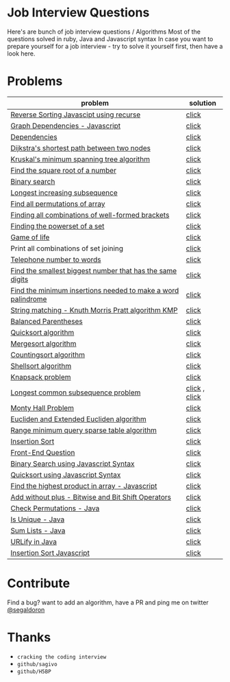 Job Interview Questions
==========

Here's are bunch of job interview questions / Algorithms
Most of the questions solved in ruby, Java and Javascript syntax
In case you want to prepare yourself for a job interview - try to solve it yourself first, then have a look here.

# Problems

| problem                                                                                                                                                                                 | solution                                                                                                                                                                              |
|-----------------------------------------------------------------------------------------------------------------------------------------------------------------------------------------|---------------------------------------------------------------------------------------------------------------------------------------------------------------------------------------|
| [Reverse Sorting Javascipt using recurse](https://github.com/doron2402/algorithms_questions/blob/master/javascript/Reverse_Sort.js)                                                                                      | [click](https://github.com/doron2402/algorithms_questions/blob/master/javascript/Reverse_Sort.js)                                                                                                                 |
| [Graph Dependencies - Javascript](https://github.com/doron2402/algorithms_questions/blob/master/javascript/Graph_Dependencies.js)                                                                                      | [click](https://github.com/doron2402/algorithms_questions/blob/master/javascript/Graph_Dependencies.js)                                                                                                                 |
| [Dependencies](https://github.com/doron2402/algorithms_questions/blob/master/javascript/JobQueue.js)                                                                                      | [click](https://github.com/doron2402/algorithms_questions/blob/master/javascript/JobQueue.js)                                                                                                                 |
| [Dijkstra's shortest path between two nodes](https://en.wikipedia.org/wiki/Dijkstra%27s_algorithm)                                                                                      | [click](https://github.com/doron2402/algorithms_questions/blob/master/ruby/dijkstra.rb)                                                                                                                 |
| [Kruskal's minimum spanning tree algorithm](http://en.wikipedia.org/wiki/Kruskal%27s_algorithm)                                                                                         | [click](https://github.com/doron2402/algorithms_questions/blob/master/ruby/kruskal.rb)                                                                                                                  |
| [Find the square root of a number](https://en.wikipedia.org/wiki/Newton%27s_method)                                                                                                     | [click](https://github.com/doron2402/algorithms_questions/blob/master/ruby/sq_root.rb)                                                                                                                  |
| [Binary search](https://en.wikipedia.org/wiki/Binary_search_algorithm)                                                                                                                  | [click](https://github.com/doron2402/algorithms_questions/blob/master/ruby/binary_search.rb)                                                                                                            |
| [Longest increasing subsequence](http://en.wikipedia.org/wiki/Longest_increasing_subsequence)                                                                                           | [click](https://github.com/doron2402/algorithms_questions/blob/master/ruby/longest_increasing_subsequence.rb)                                                                                           |
| [Find all permutations of array](https://en.wikipedia.org/wiki/Permutation)                                                                                                             | [click](https://github.com/doron2402/algorithms_questions/blob/master/ruby/permutations.rb)                                                                                                             |
| [Finding all combinations of well-formed brackets](http://stackoverflow.com/questions/727707/finding-all-combinations-of-well-formed-brackets)                                          | [click](https://github.com/doron2402/algorithms_questions/blob/master/ruby/brackets_combinations.rb)                                                                                                    |
| [Finding the powerset of a set](http://en.wikipedia.org/wiki/Power_set)                                                                                                                 | [click](https://github.com/doron2402/algorithms_questions/blob/master/ruby/powerset.rb)                                                                                                                 |
| [Game of life](https://en.wikipedia.org/wiki/Conway%27s_Game_of_Life)                                                                                                                   | [click](https://github.com/doron2402/algorithms_questions/blob/master/ruby/game_of_life.rb)                                                                                                             |
| Print all combinations of set joining                                                                                                                                                   | [click](https://github.com/doron2402/algorithms_questions/blob/master/ruby/join_sets.rb)                                                                                                                |
| [Telephone number to words](http://www.mobilefish.com/services/phonenumber_words/phonenumber_words.php)                                                                                 | [click](https://github.com/doron2402/algorithms_questions/blob/master/ruby/ruby/phone.rb)                                                                                                                    |
| [Find the smallest biggest number that has the same digits](http://stackoverflow.com/questions/9368205/given-a-number-find-the-next-higher-number-which-has-the-exact-same-set-of-digi) | [click](https://github.com/doron2402/algorithms_questions/blob/master/ruby/bigger_num_with_same_digits.rb)                                                                                              |
| [Find the minimum insertions needed to make a word palindrome](http://www.geeksforgeeks.org/dynamic-programming-set-28-minimum-insertions-to-form-a-palindrome/)                   | [click](https://github.com/doron2402/algorithms_questions/blob/master/ruby/min_insertions_for_palindrome.rb)                                                                                            |
| [String matching - Knuth Morris Pratt algorithm KMP](http://en.wikipedia.org/wiki/Knuth%E2%80%93Morris%E2%80%93Pratt_algorithm)                                                         | [click](https://github.com/doron2402/algorithms_questions/blob/master/ruby/kmp.rb)                                                                                                                      |
| [Balanced Parentheses](http://stackoverflow.com/questions/14930073/how-to-check-if-a-string-is-balanced)                                                                                | [click](https://github.com/doron2402/algorithms_questions/blob/master/ruby/balanced_parentheses.rb)                                                                                                     |
| [Quicksort algorithm](http://en.wikipedia.org/wiki/Quicksort)                                                                                                                           | [click](https://github.com/doron2402/algorithms_questions/blob/master/ruby/quicksort.rb)                                                                                                                |
| [Mergesort algorithm](https://en.wikipedia.org/wiki/Merge_sort)                                                                                                                         | [click](https://github.com/doron2402/algorithms_questions/blob/master/ruby/merge_sort.rb)                                                                                                               |
| [Countingsort algorithm](http://en.wikipedia.org/wiki/Counting_sort)                                                                                                                    | [click](https://github.com/doron2402/algorithms_questions/blob/master/ruby/counting_sort.rb)                                                                                                            |
| [Shellsort algorithm](http://en.wikipedia.org/wiki/Shellsort)                                                                                                                           | [click](https://github.com/doron2402/algorithms_questions/blob/master/ruby/shell_sort.rb)                                                                                                               |
| [Knapsack problem](http://en.wikipedia.org/wiki/Knapsack_problem)                                                                                                                       | [click](https://github.com/doron2402/algorithms_questions/blob/master/ruby/knapsack.rb)                                                                                                                 |
| [Longest common subsequence problem](https://en.wikipedia.org/wiki/Longest_common_subsequence_problem)                                                                                  | [click](https://github.com/doron2402/algorithms_questions/blob/master/ruby/longest_common_subsequence.rb) , [click](https://github.com/doron2402/algorithms_questions/blob/master/ruby/longest_increasing_subsequence.rb) |
| [Monty Hall Problem](https://en.wikipedia.org/wiki/Monty_hall_problem)                                                                                                                  | [click](https://github.com/doron2402/algorithms_questions/blob/master/ruby/monty_hall.rb)                                                                                                               |
| [Eucliden and Extended Eucliden algorithm](http://en.wikipedia.org/wiki/Extended_Euclidean_algorithm)                                                                                                                  | [click](https://github.com/doron2402/algorithms_questions/blob/master/ruby/gcd.rb)                                                                                                               |
| [Range minimum query sparse table algorithm](http://en.wikipedia.org/wiki/Range_minimum_query)                                                                                                                  | [click](https://github.com/doron2402/algorithms_questions/blob/master/ruby/rmq.rb)                                                                                                               |
| [Insertion Sort](https://en.wikipedia.org/wiki/Insertion_sort)  | [click](https://github.com/doron2402/algorithms_questions/blob/master/ruby/insertion_sort.rb)
| [Front-End Question](https://github.com/h5bp/Front-end-Developer-Interview-Questions) | [click](https://github.com/doron2402/algorithms_questions/blob/master/front-end.md)
| [Binary Search using Javascript Syntax](https://en.wikipedia.org/wiki/Binary_search_algorithm) | [click](https://github.com/doron2402/algorithms_questions/blob/master/javascript/Binary_Search.js)
| [Quicksort using Javascript Syntax](https://en.wikipedia.org/wiki/Quicksort) | [click](https://github.com/doron2402/algorithms_questions/blob/master/javascript/Quick_Sort.js)
| [Find the highest product in array - Javascript](https://www.geeksforgeeks.org/find-maximum-product-of-a-triplet-in-array/) | [click](https://github.com/doron2402/algorithms_questions/blob/master/javascript/highest_product_3_numbers.js)
| [Add without plus - Bitwise and Bit Shift Operators](https://www.cs.umd.edu/class/sum2003/cmsc311/Notes/BitOp/bitshift.html)  | [click](https://github.com/doron2402/algorithms_questions/blob/master/java/AddWithoutPlus.java)
| [Check Permutations - Java]()  | [click](https://github.com/doron2402/algorithms_questions/blob/master/java/CheckPermutaions.java)
| [Is Unique - Java]()  | [click](https://github.com/doron2402/algorithms_questions/blob/master/java/IsUnique.java)
| [Sum Lists - Java]()  | [click](https://github.com/doron2402/algorithms_questions/blob/master/java/SumLists.java)
| [URLify in Java]()  | [click](https://github.com/doron2402/algorithms_questions/blob/master/java/URLify.java)
| [Insertion Sort Javascript]()  | [click](https://github.com/doron2402/algorithms_questions/blob/master/javascript/insertion_sort.js)

# Contribute
Find a bug? want to add an algorithm, have a PR and ping me on twitter [@segaldoron](https://twitter.com/segaldoron)

# Thanks
  - `cracking the coding interview`
  - `github/sagivo`
  - `github/H5BP`
